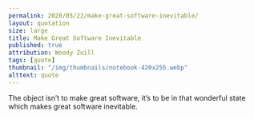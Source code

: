 ```yaml
---
permalink: 2020/05/22/make-great-software-inevitable/
layout: quotation
size: large
title: Make Great Software Inevitable
published: true
attribution: Woody Zuill
tags: [quote]
thumbnail: "/img/thumbnails/notebook-420x255.webp"
alttext: quote
---
```


The object isn’t to make great software, it’s to be in that wonderful
state which makes great software inevitable.
